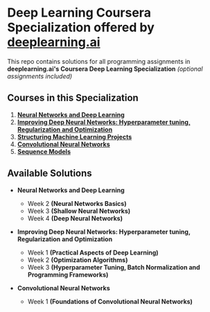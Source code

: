 # Deep Learning Coursera Specialization offered by [deeplearning.ai](https://www.deeplearning.ai/)
This repo contains solutions for all programming assignments in **deeplearning.ai's Coursera Deep Learning Specialization** *(optional assignments included)*
## Courses in this Specialization
  1.  [**Neural Networks and Deep Learning**](https://www.coursera.org/learn/neural-networks-deep-learning) 
  2.  [**Improving Deep Neural Networks: Hyperparameter tuning, Regularization and Optimization**](https://www.coursera.org/learn/deep-neural-network)
  3.  [**Structuring Machine Learning Projects**](https://www.coursera.org/learn/machine-learning-projects)
  4.  [**Convolutional Neural Networks**](https://www.coursera.org/learn/convolutional-neural-networks)
  5.  [**Sequence Models**](https://www.coursera.org/learn/nlp-sequence-models)
  
## Available Solutions
* **Neural Networks and Deep Learning**  
  * Week 2 **(Neural Networks Basics)**
  * Week 3 **(Shallow Neural Networks)**
  * Week 4 **(Deep Neural Networks)**

* **Improving Deep Neural Networks: Hyperparameter tuning, Regularization and Optimization**
  * Week 1 **(Practical Aspects of Deep Learning)**
  * Week 2 **(Optimization Algorithms)**
  * Week 3 **(Hyperparameter Tuning, Batch Normalization and Programming Frameworks)**
  
* **Convolutional Neural Networks**
  * Week 1 **(Foundations of Convolutional Neural Networks)**
